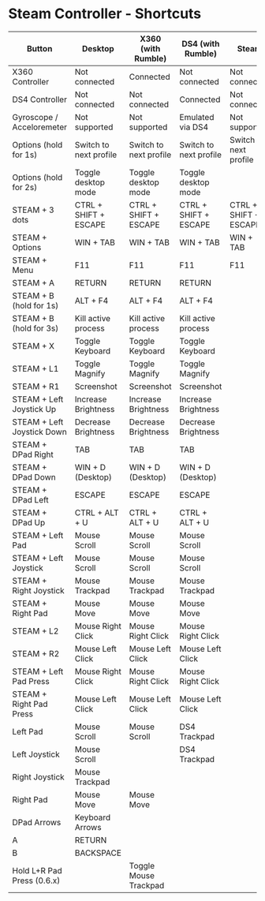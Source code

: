 # Steam Controller - Shortcuts

| Button                     | Desktop                | X360 (with Rumble)     | DS4 (with Rumble)      | Steam                  | Steam With Shortcuts   |
|----------------------------|------------------------|------------------------|------------------------|------------------------|------------------------|
| X360 Controller            | Not connected          | Connected              | Not connected          | Not connected          | Not connected          |
| DS4 Controller             | Not connected          | Not connected          | Connected              | Not connected          | Not connected          |
| Gyroscope / Acceloremeter  | Not supported          | Not supported          | Emulated via DS4       | Not supported          | Not supported          |
| Options (hold for 1s)      | Switch to next profile | Switch to next profile | Switch to next profile | Switch to next profile | Switch to next profile |
| Options (hold for 2s)      | Toggle desktop mode    | Toggle desktop mode    | Toggle desktop mode    |                        |                        |
| STEAM + 3 dots             | CTRL + SHIFT + ESCAPE  | CTRL + SHIFT + ESCAPE  | CTRL + SHIFT + ESCAPE  | CTRL + SHIFT + ESCAPE  | CTRL + SHIFT + ESCAPE  |
| STEAM + Options            | WIN + TAB              | WIN + TAB              | WIN + TAB              | WIN + TAB              | WIN + TAB              |
| STEAM + Menu               | F11                    | F11                    | F11                    | F11                    | F11                    |
| STEAM + A                  | RETURN                 | RETURN                 | RETURN                 |                        | RETURN                 |
| STEAM + B (hold for 1s)    | ALT + F4               | ALT + F4               | ALT + F4               |                        | ALT + F4               |
| STEAM + B (hold for 3s)    | Kill active process    | Kill active process    | Kill active process    |                        | Kill active process    |
| STEAM + X                  | Toggle Keyboard        | Toggle Keyboard        | Toggle Keyboard        |                        | Toggle Keyboard        |
| STEAM + L1                 | Toggle Magnify         | Toggle Magnify         | Toggle Magnify         |                        | Toggle Magnify         |
| STEAM + R1                 | Screenshot             | Screenshot             | Screenshot             |                        | Screenshot             |
| STEAM + Left Joystick Up   | Increase Brightness    | Increase Brightness    | Increase Brightness    |                        | Increase Brightness    |
| STEAM + Left Joystick Down | Decrease Brightness    | Decrease Brightness    | Decrease Brightness    |                        | Decrease Brightness    |
| STEAM + DPad Right         | TAB                    | TAB                    | TAB                    |                        | TAB                    |
| STEAM + DPad Down          | WIN + D (Desktop)      | WIN + D (Desktop)      | WIN + D (Desktop)      |                        | WIN + D (Desktop)      |
| STEAM + DPad Left          | ESCAPE                 | ESCAPE                 | ESCAPE                 |                        | ESCAPE                 |
| STEAM + DPad Up            | CTRL + ALT + U         | CTRL + ALT + U         | CTRL + ALT + U         |                        | CTRL + ALT + U         |
| STEAM + Left Pad           | Mouse Scroll           | Mouse Scroll           | Mouse Scroll           |                        | Mouse Scroll           |
| STEAM + Left Joystick      | Mouse Scroll           | Mouse Scroll           | Mouse Scroll           |                        | Mouse Scroll           |
| STEAM + Right Joystick     | Mouse Trackpad         | Mouse Trackpad         | Mouse Trackpad         |                        | Mouse Trackpad         |
| STEAM + Right Pad          | Mouse Move             | Mouse Move             | Mouse Move             |                        | Mouse Move             |
| STEAM + L2                 | Mouse Right Click      | Mouse Right Click      | Mouse Right Click      |                        | Mouse Right Click      |
| STEAM + R2                 | Mouse Left Click       | Mouse Left Click       | Mouse Left Click       |                        | Mouse Left Click       |
| STEAM + Left Pad Press     | Mouse Right Click      | Mouse Right Click      | Mouse Right Click      |                        | Mouse Right Click      |
| STEAM + Right Pad Press    | Mouse Left Click       | Mouse Left Click       | Mouse Left Click       |                        | Mouse Left Click       |
| Left Pad                   | Mouse Scroll           | Mouse Scroll           | DS4 Trackpad           |                        |                        |
| Left Joystick              | Mouse Scroll           |                        | DS4 Trackpad           |                        |                        |
| Right Joystick             | Mouse Trackpad         |                        |                        |                        |                        |
| Right Pad                  | Mouse Move             | Mouse Move             |                        |                        |                        |
| DPad Arrows                | Keyboard Arrows        |                        |                        |                        |                        |
| A                          | RETURN                 |                        |                        |                        |                        |
| B                          | BACKSPACE              |                        |                        |                        |                        |
| Hold L+R Pad Press (0.6.x) |                        | Toggle Mouse Trackpad  |                        |                        |                        |
